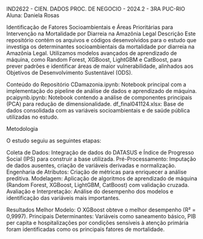 IND2622 - CIEN. DADOS PROC. DE NEGOCIO - 2024.2 - 3RA PUC-RIO
Aluna: Daniela Rosas 

Identificação de Fatores Socioambientais e Áreas Prioritárias para Intervenção na Mortalidade por Diarreia na Amazônia Legal
Descrição
Este repositório contém os arquivos e códigos desenvolvidos para o estudo que investiga os determinantes socioambientais da mortalidade por diarreia na Amazônia Legal. Utilizamos modelos avançados de aprendizado de máquina, como Random Forest, XGBoost, LightGBM e CatBoost, para prever padrões e identificar áreas de maior vulnerabilidade, alinhados aos Objetivos de Desenvolvimento Sustentável (ODS).

Conteúdo do Repositório
CDamazonia.ipynb: Notebook principal com a implementação do pipeline de análise de dados e aprendizado de máquina.
pcaipynb.ipynb: Notebook contendo a análise de componentes principais (PCA) para redução de dimensionalidade.
df_final041124.xlsx: Base de dados consolidada com as variáveis socioambientais e de saúde pública utilizadas no estudo.

Metodologia

O estudo seguiu as seguintes etapas:

Coleta de Dados: Integração de dados do DATASUS e Índice de Progresso Social (IPS) para construir a base utilizada.
Pré-Processamento: Imputação de dados ausentes, criação de variáveis derivadas e normalização.
Engenharia de Atributos: Criação de métricas para enriquecer a análise preditiva.
Modelagem: Aplicação de algoritmos de aprendizado de máquina (Random Forest, XGBoost, LightGBM, CatBoost) com validação cruzada.
Avaliação e Interpretação: Análise do desempenho dos modelos e identificação das variáveis mais importantes.

Resultados
Melhor Modelo: O XGBoost obteve o melhor desempenho (R² = 0,9997).
Principais Determinantes: Variáveis como saneamento básico, PIB per capita e hospitalizações por condições sensíveis à atenção primária foram identificadas como os principais fatores de mortalidade.
